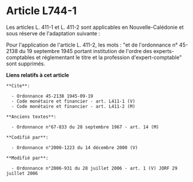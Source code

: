 # Article L744-1

Les articles L. 411-1 et L. 411-2 sont applicables en Nouvelle-Calédonie et sous réserve de l'adaptation suivante :

Pour l'application de l'article L. 411-2, les mots : "et de l'ordonnance n° 45-2138 du 19 septembre 1945 portant institution
de l'ordre des experts-comptables et réglementant le titre et la profession d'expert-comptable" sont supprimés.

**Liens relatifs à cet article**

	**Cite**:

	  - Ordonnance 45-2138 1945-09-19
	  - Code monétaire et financier - art. L411-1 (V)
	  - Code monétaire et financier - art. L411-2 (M)

	**Anciens textes**:

	  - Ordonnance n°67-833 du 28 septembre 1967 - art. 14 (M)

	**Codifié par**:

	  - Ordonnance n°2000-1223 du 14 décembre 2000 (V)

	**Modifié par**:

	  - Ordonnance n°2006-931 du 28 juillet 2006 - art. 1 (V) JORF 29 juillet 2006
